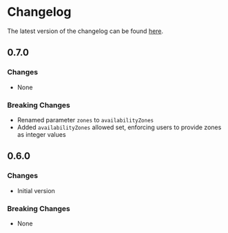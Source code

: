 # Changelog

The latest version of the changelog can be found [here](https://github.com/Azure/bicep-registry-modules/blob/main/avm/res/network/application-gateway/CHANGELOG.md).

## 0.7.0

### Changes

- None

### Breaking Changes

- Renamed parameter `zones` to `availabilityZones`
- Added `availabilityZones` allowed set, enforcing users to provide zones as integer values

## 0.6.0

### Changes

- Initial version

### Breaking Changes

- None
